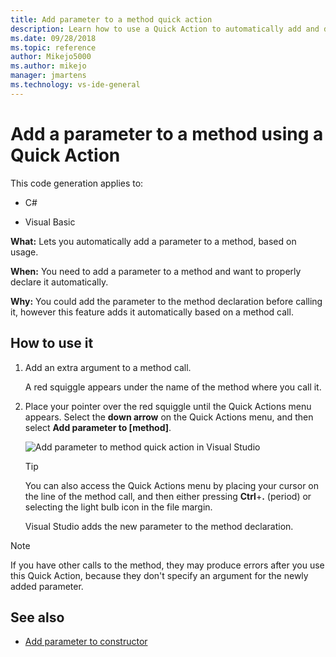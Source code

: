 ```yaml
---
title: Add parameter to a method quick action
description: Learn how to use a Quick Action to automatically add and declare a parameter, based on usage, to a method.
ms.date: 09/28/2018
ms.topic: reference
author: Mikejo5000
ms.author: mikejo
manager: jmartens
ms.technology: vs-ide-general
---
```

# Add a parameter to a method using a Quick Action


This code generation applies to:

- C#

- Visual Basic

**What:** Lets you automatically add a parameter to a method, based on usage.

**When:** You need to add a parameter to a method and want to properly declare it automatically.

**Why:** You could add the parameter to the method declaration before calling it, however this feature adds it automatically based on a method call.

## How to use it

1. Add an extra argument to a method call.

   A red squiggle appears under the name of the method where you call it.

2. Place your pointer over the red squiggle until the Quick Actions menu appears. Select the **down arrow** on the Quick Actions menu, and then select **Add parameter to [method]**.

   ![Add parameter to method quick action in Visual Studio](media/add-parameter-to-method.png)

   > [!TIP]
   > You can also access the Quick Actions menu by placing your cursor on the line of the method call, and then either pressing **Ctrl**+**.** (period) or selecting the light bulb icon in the file margin.

   Visual Studio adds the new parameter to the method declaration.

> [!NOTE]
> If you have other calls to the method, they may produce errors after you use this Quick Action, because they don't specify an argument for the newly added parameter.

## See also

- [Add parameter to constructor](generate-constructor.md#addparameter)
